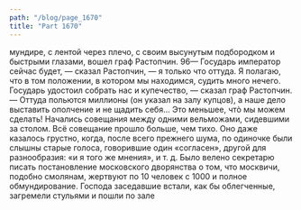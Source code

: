 ```yaml
---
path: "/blog/page_1670"
title: "Part 1670"
---
```


 мундире, с лентой через плечо, с своим высунутым подбородком и быстрыми глазами, вошел граф Растопчин.
96— Государь император сейчас будет, — сказал Растопчин, — я только что оттуда. Я полагаю, что в том положении, в котором мы находимся, судить много нечего. Государь удостоил собрать нас и купечество, — сказал граф Растопчин. — Оттуда польются миллионы (он указал на залу купцов), а наше дело выставить ополчение и не щадить себя... Это меньшее, чтò мы можем сделать!
Начались совещания между одними вельможами, сидевшими за столом. Всё совещание прошло больше, чем тихо. Оно даже казалось грустно, когда, после всего прежнего шума, по одиночке были слышны старые голоса, говорившие один «согласен», другой для разнообразия: «и я того же мнения», и т. д.
Было велено секретарю писать постановление московского дворянства о том, что москвичи, подобно смолянам, жертвуют по 10 человек с 1000 и полное обмундирование. Господа заседавшие встали, как бы облегченные, загремели стульями и пошли по зале
